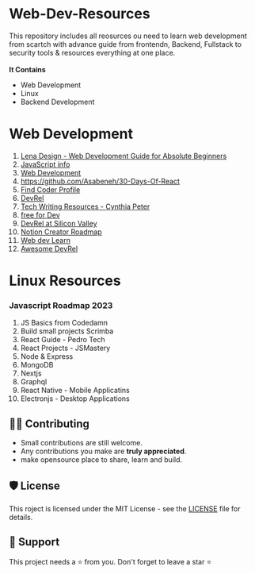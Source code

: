 # Web-Dev-Resources

This repository includes all reosurces ou need to learn web development from scartch with advance guide from 
frontendn, Backend, Fullstack to security tools & resources everything at one place.
<br> <br>
<b>It Contains </b>
- Web Development 
- Linux
- Backend Development

# Web Development

1. [Lena Design - Web Development Guide for Absolute Beginners](https://lenadesign.org/)
1. [JavaScript info](https://javascript.info/) 
2. [Web Development](https://lenadesign.org/) 
3.  https://github.com/Asabeneh/30-Days-Of-React
4. [Find Coder Profile](https://www.findcoder.io/u/patilganesh) 
5. [DevRel](http://whatisdevrel.com)
6. [Tech Writing Resources - Cynthia Peter](https://github.com/CynthiaPeter/Technical-Writing-Resources)
7. [free for Dev](https://github.com/ripienaar/free-for-dev)
8. [DevRel at Silicon Valley](https://www.elmghari.com/)
9. [Notion Creator Roadmap](https://www.notion.so/GFG-Content-db4e235f7a7e4cbd87e9e9423b5305bb)
10. [Web dev Learn](https://web.dev/learn/) 
11. [Awesome DevRel](https://github.com/ganeshpatil386386/awesome-devrel)


# Linux Resources


### Javascript Roadmap 2023
1. JS Basics from Codedamn
2. Build small projects Scrimba 
3. React Guide - Pedro Tech
4. React Projects - JSMastery 
5. Node & Express 
6. MongoDB
7. Nextjs
8. Graphql
9. React Native - Mobile Applicatins
10. Electronjs  - Desktop Applications
 
 ## 👨‍💻 Contributing

- Small contributions are still welcome.
- Any contributions you make are **truly appreciated**.
- make opensource place to share, learn and build.

## 🛡️ License

This roject is licensed under the MIT License - see the [LICENSE](https://opensource.org/licenses/MIT) file for details.

## 🙏 Support

This project needs a ⭐️ from you. Don't forget to leave a star ⭐️
